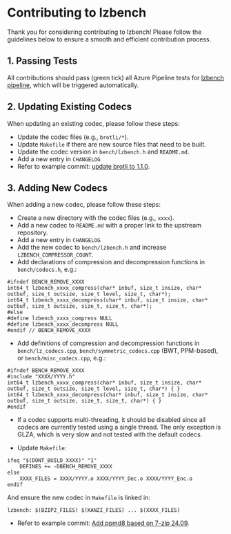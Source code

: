 # Contributing to lzbench

Thank you for considering contributing to lzbench! Please follow the guidelines below to ensure a smooth and efficient contribution process.

## 1. Passing Tests
All contributions should pass (green tick) all Azure Pipeline tests for [lzbench pipeline](https://dev.azure.com/inikep/lzbench/_build?definitionId=17&_a=summary), which will be triggered automatically.

## 2. Updating Existing Codecs
When updating an existing codec, please follow these steps:

- Update the codec files (e.g., `brotli/*`).
- Update `Makefile` if there are new source files that need to be built.
- Update the codec version in `bench/lzbench.h` and `README.md`.
- Add a new entry in `CHANGELOG`
- Refer to example commit: [update brotli to 1.1.0](https://github.com/inikep/lzbench/commit/f46161a8).

## 3. Adding New Codecs
When adding a new codec, please follow these steps:

- Create a new directory with the codec files (e.g., `xxxx`).
- Add a new codec to `README.md` with a proper link to the upstream repository.
- Add a new entry in `CHANGELOG`
- Add the new codec to `bench/lzbench.h` and increase `LZBENCH_COMPRESSOR_COUNT`.
- Add declarations of compression and decompression functions in `bench/codecs.h`, e.g.:

```
#ifndef BENCH_REMOVE_XXXX
int64_t lzbench_xxxx_compress(char* inbuf, size_t insize, char* outbuf, size_t outsize, size_t level, size_t, char*);
int64_t lzbench_xxxx_decompress(char* inbuf, size_t insize, char* outbuf, size_t outsize, size_t, size_t, char*);
#else
#define lzbench_xxxx_compress NULL
#define lzbench_xxxx_decompress NULL
#endif // BENCH_REMOVE_XXXX
```

- Add definitions of compression and decompression functions in `bench/lz_codecs.cpp`, `bench/symmetric_codecs.cpp` (BWT, PPM-based), or `bench/misc_codecs.cpp`, e.g.:

```
#ifndef BENCH_REMOVE_XXXX
#include "XXXX/YYYY.h"
int64_t lzbench_xxxx_compress(char* inbuf, size_t insize, char* outbuf, size_t outsize, size_t level, size_t, char*) { }
int64_t lzbench_xxxx_decompress(char* inbuf, size_t insize, char* outbuf, size_t outsize, size_t, size_t, char*) { }
#endif
```
- If a codec supports multi-threading, it should be disabled since all codecs are currently tested using a single thread. The only exception is GLZA, which is very slow and not tested with the default codecs.

- Update `Makefile`:

```
ifeq "$(DONT_BUILD_XXXX)" "1"
    DEFINES += -DBENCH_REMOVE_XXXX
else
    XXXX_FILES = XXXX/YYYY.o XXXX/YYYY_Dec.o XXXX/YYYY_Enc.o
endif
```

And ensure the new codec in `Makefile` is linked in:

```
lzbench: $(BZIP2_FILES) $(KANZI_FILES) ... $(XXXX_FILES)
```

- Refer to example commit: [Add ppmd8 based on 7-zip 24.09](https://github.com/inikep/lzbench/commit/10d1e6f0).
